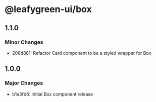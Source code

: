 # @leafygreen-ui/box

## 1.1.0

### Minor Changes

- 208d881: Refactor Card component to be a styled wrapper for Box

## 1.0.0

### Major Changes

- b1e3fb6: Initial Box component release
